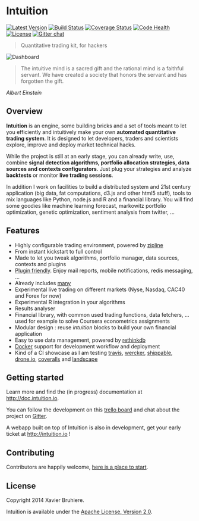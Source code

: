 Intuition
=========

[![Latest Version](https://pypip.in/v/intuition/badge.png)](https://pypi.python.org/pypi/intuition/)
[![Build Status](https://api.shippable.com/projects/533bd06d89767b85005e1667/badge/master)](https://www.shippable.com/projects/533bd06d89767b85005e1667)
[![Coverage Status](https://coveralls.io/repos/hackliff/intuition/badge.png)](https://coveralls.io/r/hackliff/intuition)
[![Code Health](https://landscape.io/github/intuition-io/intuition/master/landscape.png)](https://landscape.io/github/intuition-io/intuition/master)
[![License](https://pypip.in/license/intuition/badge.png)](https://pypi.python.org/pypi/intuition/)
[![Gitter chat](https://badges.gitter.im/intuition-io.png)](https://gitter.im/intuition-io)


> Quantitative trading kit, for hackers


<!--![Dashboard](https://raw.github.com/hivetech/hivetech.github.io/master/images/QuantDashboard.png)-->
![Dashboard](http://intuition.io/img/flat-showoff.png)

> The intuitive mind is a sacred gift and the rational mind is a faithful
> servant. We have created a society that honors the servant and has forgotten
> the gift.

<i align=right>Albert Einstein</i>


Overview
--------

**Intuition** is an engine, some building bricks and a set of tools meant to
let you efficiently and intuitively make your own **automated quantitative trading
system**. It is designed to let developers, traders and scientists explore,
improve and deploy market technical hacks.

While the project is still at an early stage, you can already write, use, combine
**signal detection algorithms, portfolio allocation strategies, data sources
and contexts configurators**. Just plug your strategies and analyze
**backtests** or monitor **live trading sessions**.

In addition I work on facilities to build a distributed system and
21st century application (big data, fat computations, d3.js and other html5
stuff), tools to mix languages like Python, node.js and R and a financial
library. You will find some goodies like machine learning forecast, markowitz
portfolio optimization, genetic optimization, sentiment analysis from twitter, ...


Features
--------

* Highly configurable trading environment, powered by [zipline][9]
* From instant kickstart to full control
* Made to let you tweak algorithms, portfolio manager, data sources, contexts and plugins
* [Plugin friendly][8]. Enjoy mail reports, mobile notifications, redis messaging, ...
* Already includes [many][2]
* Experimental live trading on different markets (Nyse, Nasdaq, CAC40 and Forex for now)
* Experimental R integration in your algorithms
* Results analyser
* Financial library, with common used trading functions, data fetchers, ... used for example to solve Coursera econometrics assignments
* Modular design : reuse *intuition* blocks to build your own financial application
* Easy to use data management, powered by [rethinkdb][6]
* [Docker][4] support for development workflow and deployment
* Kind of a CI showcase as I am testing [travis](https://travis-ci.org),
  [wercker](http://wercker.com), [shippable](http://shippable.com),
  [drone.io](https://drone.io), [coveralls](https://coveralls.io) and
  [landscape](https://landscape.io)


Getting started
---------------

Learn more and find the (in progress) documentation at http://doc.intuition.io.

You can follow the development on this [trello board][1] and chat about the
project on [Gitter][3].

A webapp built on top of Intuition is also in development, get your early
ticket at http://intuition.io !


Contributing
------------

Contributors are happily welcome, [here is a place to start][10].


License
-------

Copyright 2014 Xavier Bruhiere.

Intuition is available under the [Apache License, Version 2.0][5].


[1]: https://trello.com/b/WvJDlynt/intuition
[2]: https://github.com/intuition-io/insights
[3]: https://gitter.im/intuition-io
[4]: http://docker.io
[5]: http://www.apache.org/licenses/LICENSE-2.0.html
[6]: http://rethinkdb.com
[8]: https://github.com/intuition-io/insights/tree/develop/insights/plugins
[9]: https://github.com/quantopian/zipline
[10]: http://doc.intuition.io/articles/contributors.html
